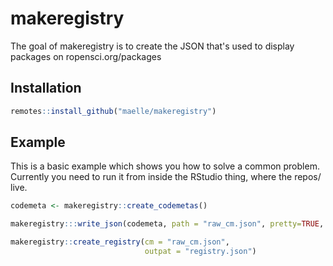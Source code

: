 # makeregistry

The goal of makeregistry is to create the JSON that's used to display packages on ropensci.org/packages

## Installation

``` r
remotes::install_github("maelle/makeregistry")
```

## Example

This is a basic example which shows you how to solve a common problem. Currently you need to run it from inside the RStudio thing, where the repos/ live.

``` r
codemeta <- makeregistry::create_codemetas()

makeregistry:::write_json(codemeta, path = "raw_cm.json", pretty=TRUE,             auto_unbox = TRUE)

makeregistry::create_registry(cm = "raw_cm.json",
                              outpat = "registry.json")
```

